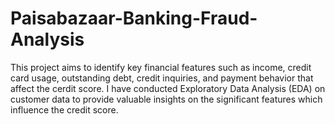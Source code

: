 # Paisabazaar-Banking-Fraud-Analysis
This project aims to identify key financial features such as income, credit card usage, outstanding debt, credit inquiries, and payment behavior that affect the cerdit score. I have conducted Exploratory Data Analysis (EDA) on customer data to provide valuable insights on the significant features which influence the credit score.
